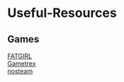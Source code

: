 # Useful-Resources

## Games
[FATGIRL](https://fitgirl-repacks.site/)<br />
[Gametrex](https://gametrex.com/)<br />
[nosteam](https://www.nosteam.ro/index.php)<br />
[]()<br />
[]()<br />
[]()<br />
[]()<br />
[]()<br />
[]()<br />
[]()<br />
[]()<br />
[]()<br />
[]()<br />
[]()<br />
[]()<br />
[]()<br />
[]()<br />
[]()<br />
[]()<br />
[]()<br />
[]()<br />
[]()<br />
[]()<br />
[]()<br />
[]()<br />
[]()<br />
[]()<br />
[]()<br />
[]()<br />
[]()<br />
[]()<br />
[]()<br />
[]()<br />
[]()<br />
[]()<br />
[]()<br />
[]()<br />
[]()<br />
[]()<br />
[]()<br />
[]()<br />
[]()<br />
[]()<br />
[]()<br />
[]()<br />
[]()<br />
[]()<br />
